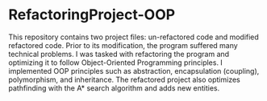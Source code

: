 # RefactoringProject-OOP
This repository contains two project files: un-refactored code and modified refactored code. 
Prior to its modification, the program suffered many technical problems. I was tasked with 
refactoring the program and optimizing it to follow Object-Oriented Programming principles. 
I implemented OOP principles such as abstraction, encapsulation (coupling), polymorphism, and inheritance.
The refactored project also optimizes pathfinding with the A* search algorithm and adds new entities.
